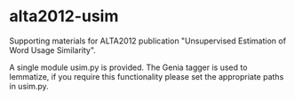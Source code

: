 alta2012-usim
=============

Supporting materials for ALTA2012 publication "Unsupervised Estimation of 
Word Usage Similarity".

A single module usim.py is provided. The Genia tagger is used to lemmatize,
if you require this functionality please set the appropriate paths in
usim.py.
